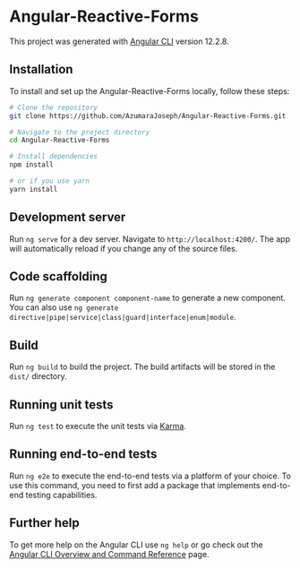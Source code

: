 # Angular-Reactive-Forms
This project was generated with [Angular CLI](https://github.com/angular/angular-cli) version 12.2.8.

## Installation
To install and set up the Angular-Reactive-Forms locally, follow these steps:

```bash
# Clone the repository
git clone https://github.com/AzumaraJoseph/Angular-Reactive-Forms.git

# Navigate to the project directory
cd Angular-Reactive-Forms

# Install dependencies
npm install

# or if you use yarn
yarn install

```

## Development server

Run `ng serve` for a dev server. Navigate to `http://localhost:4200/`. The app will automatically reload if you change any of the source files.

## Code scaffolding

Run `ng generate component component-name` to generate a new component. You can also use `ng generate directive|pipe|service|class|guard|interface|enum|module`.

## Build
Run `ng build` to build the project. The build artifacts will be stored in the `dist/` directory.

## Running unit tests
Run `ng test` to execute the unit tests via [Karma](https://karma-runner.github.io).

## Running end-to-end tests
Run `ng e2e` to execute the end-to-end tests via a platform of your choice. To use this command, you need to first add a package that implements end-to-end testing capabilities.

## Further help
To get more help on the Angular CLI use `ng help` or go check out the [Angular CLI Overview and Command Reference](https://angular.io/cli) page.
